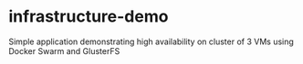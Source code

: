 # infrastructure-demo
Simple application demonstrating high availability on cluster of 3 VMs using Docker Swarm and GlusterFS
